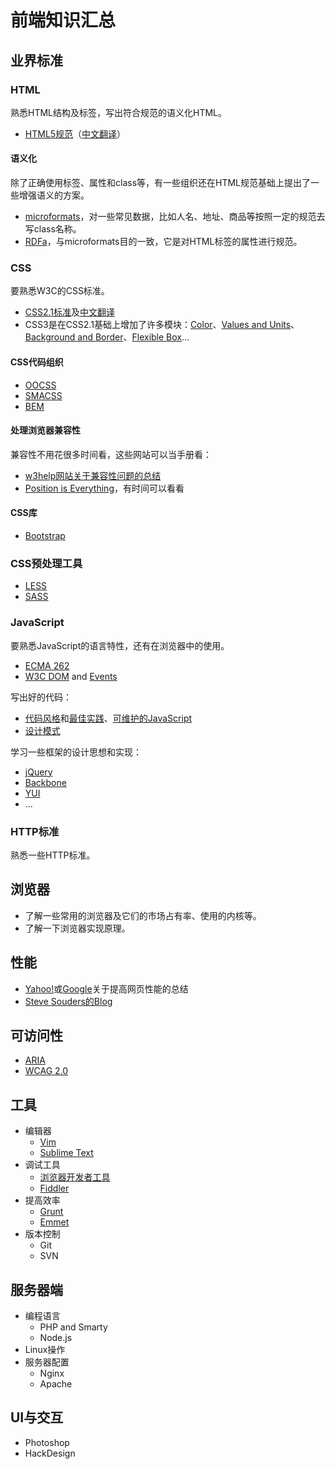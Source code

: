 前端知识汇总
============

## 业界标准

### HTML

熟悉HTML结构及标签，写出符合规范的语义化HTML。

* [HTML5规范](http://www.w3.org/TR/html5/)（[中文翻译](http://www.w3.org/html/ig/zh/wiki/HTML5)）

#### 语义化

除了正确使用标签、属性和class等，有一些组织还在HTML规范基础上提出了一些增强语义的方案。

* [microformats](http://microformats.org/)，对一些常见数据，比如人名、地址、商品等按照一定的规范去写class名称。
* [RDFa](http://www.w3.org/TR/rdfa-syntax/)，与microformats目的一致，它是对HTML标签的属性进行规范。

### CSS

要熟悉W3C的CSS标准。

* [CSS2.1标准](http://www.w3.org/TR/CSS21/)及[中文翻译](http://www.w3.org/html/ig/zh/wiki/CSS2)
* CSS3是在CSS2.1基础上增加了许多模块：[Color](http://www.w3.org/html/ig/zh/wiki/Css3-color)、[Values and Units](http://www.w3.org/html/ig/zh/wiki/Css3-values)、[Background and Border](http://www.w3.org/html/ig/zh/wiki/Css3-background)、[Flexible Box](http://www.w3.org/html/ig/zh/wiki/Css3-flexbox)...

#### CSS代码组织

* [OOCSS](http://oocss.org/)
* [SMACSS](http://smacss.com/)
* [BEM](http://bem.info/)

#### 处理浏览器兼容性

兼容性不用花很多时间看，这些网站可以当手册看：

* [w3help网站关于兼容性问题的总结](http://www.w3help.org/zh-cn/causes/)
* [Position is Everything](http://www.positioniseverything.net/)，有时间可以看看

#### CSS库

* [Bootstrap](http://getbootstrap.com/)

### CSS预处理工具

* [LESS](http://lesscss.org/)
* [SASS](http://sass-lang.com/)

### JavaScript

要熟悉JavaScript的语言特性，还有在浏览器中的使用。

* [ECMA 262](http://www.ecma-international.org/publications/standards/Ecma-262.htm)
* [W3C DOM](http://www.w3.org/TR/dom/) and [Events](http://www.w3.org/TR/2013/WD-DOM-Level-3-Events-20131105/)

写出好的代码：

* [代码风格](https://github.com/rwldrn/idiomatic.js/)和[最佳实践](http://www.thinkful.com/learn/javascript-best-practices-1/)、[可维护的JavaScript](http://book.douban.com/subject/21792530/)
* [设计模式](http://addyosmani.com/resources/essentialjsdesignpatterns/book/)

学习一些框架的设计思想和实现：

* [jQuery](http://www.jquery.com/)
* [Backbone](http://backbonejs.org)
* [YUI](http://yuilibrary.com)
* ...

### HTTP标准

熟悉一些HTTP标准。

## 浏览器

* 了解一些常用的浏览器及它们的市场占有率、使用的内核等。
* 了解一下浏览器实现原理。

## 性能

* [Yahoo!](http://developer.yahoo.com/performance/)或[Google](https://developers.google.com/speed/)关于提高网页性能的总结
* [Steve Souders的Blog](http://stevesouders.com/)

## 可访问性

* [ARIA](http://www.w3.org/TR/wai-aria/)
* [WCAG 2.0](http://www.w3.org/TR/WCAG/)

## 工具

* 编辑器
    * [Vim](http://www.vim.org/)
    * [Sublime Text](http://www.sublimetext.com/)
* 调试工具
    * [浏览器开发者工具](https://developers.google.com/chrome-developer-tools/)
    * [Fiddler](http://www.telerik.com/fiddler)
* 提高效率
    * [Grunt](http://gruntjs.com)
    * [Emmet](http://docs.emmet.io/)
* 版本控制
    * Git
    * SVN

## 服务器端

* 编程语言
    * PHP and Smarty
    * Node.js
* Linux操作
* 服务器配置
    * Nginx
    * Apache

## UI与交互

* Photoshop
* HackDesign


